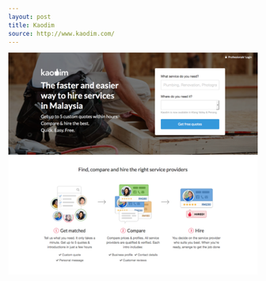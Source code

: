 ```yaml
---
layout: post
title: Kaodim
source: http://www.kaodim.com/
---
```


<img src="/img/statap_img/kaodim.png">
